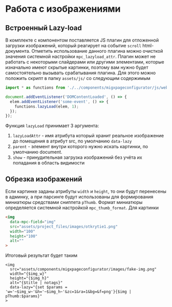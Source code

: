 # Работа с изображениями

## Встроенный Lazy-load

В комплекте с компонентом поставляется JS плагин для отложенной загрузки изображений, который реагирует на событие `scroll` html-документа. Отметить использование данного плагина можно очисткой значения системной настройки `mpc_lazyload_attr`. Плагин может не работать с некоторыми слайдерами или другими элементами, которые изначально имеют
скрытые картинки, поэтому вам нужно будет самостоятельно вызывать срабатывания плагина. Для этого можно положить скрипт в папку `assets/js/` со следующим содержимым

```js
import * as functions from './../components/migxpageconfigurator/js/web/functions.js';

document.addEventListener('DOMContentLoaded', () => {
  elem.addEventListener('some-event', () => {
    functions.lazyLoad(elem, 1);
  });
});
```

Функция `lazyLoad` принимает 3 аргумента:

1. `lazyLoadAttr` - имя атрибута который хранит реальное изображение до помещения в атрибут src, по умолчанию `data-lazy`
2. `parent` - элемент внутри которого нужно искать картинки, по умолчанию document.
3. `show` - принудительная загрузка изображений без учёта их попадания в область видимости

## Обрезка изображений

Если картинке заданы атрибуты `width` и `height`, то они будут перенесены в админку, а при парсинге будут использованы для формирования миниатюры средствами сниппета `pThumb`.
Формат миниатюры определяется системной настройкой `mpc_thumb_format`. Для картинки

```html
<img
  data-mpc-field="img"
  src="assets/project_files/images/otkrytie1.png"
  width="100"
  height="100"
  alt=""
>
```

Итоговый результат будет таким

```fenom
<img
  src="assets/components/migxpageconfigurator/images/fake-img.png"
  width="{$img_w}"
  height="{$img_h}"
  alt="{$title | notags}"
  data-lazy="{set $params = 'w='~$img_w~'&h='~$img_h~'&zc=1&ra=1&bg=&f=png'}{$img | pThumb:$params}"
>
```
